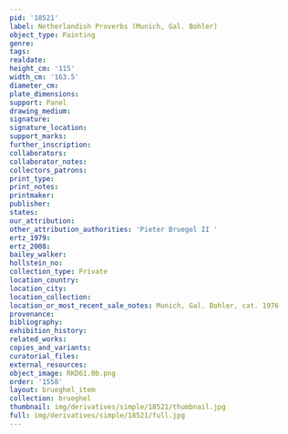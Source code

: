 ```yaml
---
pid: '18521'
label: Netherlandish Proverbs (Munich, Gal. Bohler)
object_type: Painting
genre: 
tags: 
realdate: 
height_cm: '115'
width_cm: '163.5'
diameter_cm: 
plate_dimensions: 
support: Panel
drawing_medium: 
signature: 
signature_location: 
support_marks: 
further_inscription: 
collaborators: 
collaborator_notes: 
collectors_patrons: 
print_type: 
print_notes: 
printmaker: 
publisher: 
states: 
our_attribution: 
other_attribution_authorities: 'Pieter Bruegel II '
ertz_1979: 
ertz_2008: 
bailey_walker: 
hollstein_no: 
collection_type: Private
location_country: 
location_city: 
location_collection: 
location_or_most_recent_sale_notes: Munich, Gal. Bohler, cat. 1976
provenance: 
bibliography: 
exhibition_history: 
related_works: 
copies_and_variants: 
curatorial_files: 
external_resources: 
object_image: RKD61.0b.png
order: '1558'
layout: brueghel_item
collection: brueghel
thumbnail: img/derivatives/simple/18521/thumbnail.jpg
full: img/derivatives/simple/18521/full.jpg
---
```

